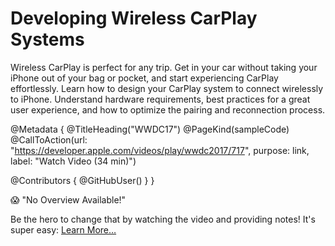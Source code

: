 # Developing Wireless CarPlay Systems

Wireless CarPlay is perfect for any trip. Get in your car without taking your iPhone out of your bag or pocket, and start experiencing CarPlay effortlessly. Learn how to design your CarPlay system to connect wirelessly to iPhone. Understand hardware requirements, best practices for a great user experience, and how to optimize the pairing and reconnection process.

@Metadata {
   @TitleHeading("WWDC17")
   @PageKind(sampleCode)
   @CallToAction(url: "https://developer.apple.com/videos/play/wwdc2017/717", purpose: link, label: "Watch Video (34 min)")

   @Contributors {
      @GitHubUser(<replace this with your GitHub handle>)
   }
}

😱 "No Overview Available!"

Be the hero to change that by watching the video and providing notes! It's super easy:
 [Learn More…](https://wwdcnotes.com/documentation/wwdcnotes/contributing)
